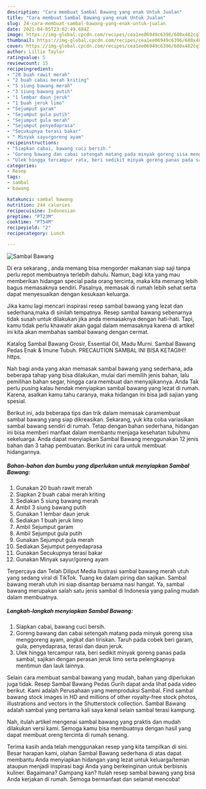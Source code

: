 ```yaml
---
description: "Cara membuat Sambal Bawang yang enak Untuk Jualan"
title: "Cara membuat Sambal Bawang yang enak Untuk Jualan"
slug: 24-cara-membuat-sambal-bawang-yang-enak-untuk-jualan
date: 2021-04-05T23:02:49.684Z
image: https://img-global.cpcdn.com/recipes/cea1ee06949c6396/680x482cq70/sambal-bawang-foto-resep-utama.jpg
thumbnail: https://img-global.cpcdn.com/recipes/cea1ee06949c6396/680x482cq70/sambal-bawang-foto-resep-utama.jpg
cover: https://img-global.cpcdn.com/recipes/cea1ee06949c6396/680x482cq70/sambal-bawang-foto-resep-utama.jpg
author: Lillie Taylor
ratingvalue: 5
reviewcount: 15
recipeingredient:
- "20 buah rawit merah"
- "2 buah cabai merah kriting"
- "5 siung bawang merah"
- "3 siung bawang putih"
- "1 lembar daun jeruk"
- "1 buah jeruk limo"
- "Sejumput garam"
- "Sejumput gula putih"
- "Sejumput gula merah"
- "Sejumput penyedaprasa"
- "Secukupnya terasi bakar"
- " Minyak sayurgoreng ayam"
recipeinstructions:
- "Siapkan cabai, bawang cuci bersih."
- "Goreng bawang dan cabai setengah matang pada minyak goreng sisa menggoreng ayam, angkat dan tiriskan. Taruh pada cobek beri garam, gula, penyedaprasa, terasi dan daun jeruk."
- "Ulek hingga tercampur rata, beri sedikit minyak goreng panas pada sambal, sajikan dengan perasan jeruk limo serta pelengkapnya mentimun dan lauk lainnya."
categories:
- Resep
tags:
- sambal
- bawang

katakunci: sambal bawang 
nutrition: 244 calories
recipecuisine: Indonesian
preptime: "PT23M"
cooktime: "PT54M"
recipeyield: "2"
recipecategory: Lunch

---
```



![Sambal Bawang](https://img-global.cpcdn.com/recipes/cea1ee06949c6396/680x482cq70/sambal-bawang-foto-resep-utama.jpg)

Di era  sekarang , anda memang bisa mengorder makanan siap saji tanpa perlu repot membuatnya terlebih dahulu. Namun, bagi kita yang mau memberikan hidangan special pada orang tercinta, maka kita memang lebih bagus memasaknya sendiri. Pasalnya, memasak di rumah lebih sehat serta dapat menyesuaikan dengan kesukaan keluarga.

Jika kamu lagi mencari inspirasi resep sambal bawang yang lezat dan sederhana,maka di sinilah tempatnya. Resep sambal bawang  sebenarnya tidak susah untuk dilakukan jika anda memasaknya dengan hati-hati. Tapi, kamu tidak perlu khawatir akan gagal dalam memasaknya 
karena di artikel ini kita akan membahas sambal bawang dengan cermat.  

Katalog Sambal Bawang Grosir, Essential Oil, Madu Murni. Sambal Bawang Pedas Enak &amp; Imune Tubuh. PRECAUTION SAMBAL INI BISA KETAGIH‼️ https.

Nah bagi anda yang akan memasak sambal bawang yang sederhana, ada beberapa tahap yang bisa dilakukan, mulai dari memilih jenis bahan, lalu pemilihan bahan segar, hingga cara membuat dan menyajikannya. Anda Tak perlu pusing kalau hendak menyiapkan sambal bawang yang lezat di rumah. Karena, asalkan kamu  tahu caranya, maka hidangan ini bisa jadi sajian yang spesial.

Berikut ini, ada beberapa tips dan trik dalam memasak caramembuat sambal bawang yang siap dikreasikan. Sekarang, yuk kita coba variasikan sambal bawang sendiri di rumah. Tetap dengan bahan sederhana, hidangan ini bisa memberi manfaat dalam membantu menjaga kesehatan tubuhmu sekeluarga. Anda dapat menyiapkan Sambal Bawang menggunakan 12 jenis bahan dan 3 tahap pembuatan. Berikut ini cara untuk membuat hidangannya.

<!--inarticleads1-->

##### Bahan-bahan dan bumbu yang diperlukan untuk menyiapkan Sambal Bawang:

1. Gunakan 20 buah rawit merah
1. Siapkan 2 buah cabai merah kriting
1. Sediakan 5 siung bawang merah
1. Ambil 3 siung bawang putih
1. Gunakan 1 lembar daun jeruk
1. Sediakan 1 buah jeruk limo
1. Ambil Sejumput garam
1. Ambil Sejumput gula putih
1. Gunakan Sejumput gula merah
1. Sediakan Sejumput penyedaprasa
1. Gunakan Secukupnya terasi bakar
1. Gunakan  Minyak sayur/goreng ayam


Terpercaya dan Telah Diliput Media  Ilustrasi sambal bawang merah utuh yang sedang viral di TikTok. Tuang ke dalam piring dan sajikan. Sambal bawang merah utuh ini siap disantap bersama nasi hangat. Ya, sambal bawang merupakan salah satu jenis sambal di Indonesia yang paling mudah dalam membuatnya. 

<!--inarticleads2-->

##### Langkah-langkah menyiapkan Sambal Bawang:

1. Siapkan cabai, bawang cuci bersih.
1. Goreng bawang dan cabai setengah matang pada minyak goreng sisa menggoreng ayam, angkat dan tiriskan. Taruh pada cobek beri garam, gula, penyedaprasa, terasi dan daun jeruk.
1. Ulek hingga tercampur rata, beri sedikit minyak goreng panas pada sambal, sajikan dengan perasan jeruk limo serta pelengkapnya mentimun dan lauk lainnya.


Selain cara membuat sambal bawang yang mudah, bahan yang diperlukan juga tidak. Resep Sambal Bawang Pedas Gurih dapat anda lihat pada video berikut. Kami adalah Perusahaan yang memproduksi Sambal. Find sambal bawang stock images in HD and millions of other royalty-free stock photos, illustrations and vectors in the Shutterstock collection. Sambal Bawang adalah sambal yang pertama kali saya kenal selain sambal terasi kampung. 

Nah, itulah artikel mengenai  sambal bawang  yang praktis dan mudah dilakukan versi kami. Semoga kamu bisa membuatnya dengan hasil yang dapat membuat oreng tercinta di rumah senang. 

Terima kasih anda telah menggunakan resep yang kita tampilkan di sini. Besar harapan kami, olahan  Sambal Bawang sederhana di atas dapat membantu Anda menyiapkan hidangan yang lezat untuk keluarga/teman ataupun menjadi inspirasi bagi Anda yang berkeinginan untuk berbisnis kuliner. Bagaimana? Gampang kan? Itulah resep sambal bawang yang bisa Anda kerjakan di rumah. Semoga bermanfaat dan selamat mencoba!

